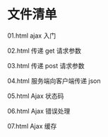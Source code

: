 # 文件清单

01.html ajax 入门

02.html 传递 get 请求参数

03.html 传递 post 请求参数

04.html 服务端向客户端传递 json

05.html Ajax 状态码

06.html Ajax 错误处理

07.html Ajax 缓存 
